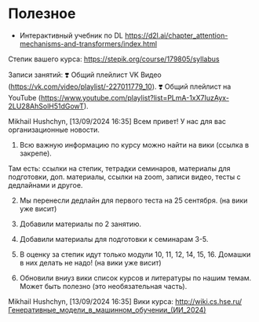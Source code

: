 # Полезное 
- Интерактивный учебник по DL https://d2l.ai/chapter_attention-mechanisms-and-transformers/index.html

Степик вашего курса: https://stepik.org/course/179805/syllabus

 Записи занятий:
❣️ Общий плейлист VK Видео (https://vk.com/video/playlist/-227011779_10).
❣️ Общий плейлист на YouTube (https://www.youtube.com/playlist?list=PLmA-1xX7IuzAyx-2LU28AhSolH51dGowT).

Mikhail Hushchyn, [13/09/2024 16:35]
Всем привет!
У нас для вас организационные новости. 

1) Всю важную информацию по курсу можно найти на вики (ссылка в закрепе). 

Там есть: ссылки на степик, тетрадки семинаров, материалы для подготовки, доп. материалы, ссылки на  zoom, записи видео, тесты с дедлайнами и другое.

2) Мы перенесли дедлайн для первого теста на 25 сентября. (на вики уже висит)

3) Добавили материалы по 2 занятию.

4) Добавили материалы для подготовки к семинарам 3-5.

5) В оценку за степик идут только модули 10, 11, 12, 14, 15, 16. Домашки в них делать не надо! (на вики уже висит)

6) Обновили вниуз вики список курсов и литературы по нашим темам. Может быть полезно (это необязательная часть).

Mikhail Hushchyn, [13/09/2024 16:35]
Вики курса: http://wiki.cs.hse.ru/Генеративные_модели_в_машинном_обучении_(ИИ_2024)